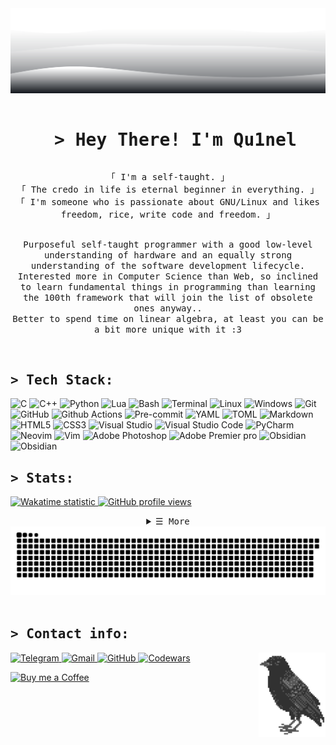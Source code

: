 <img src=".github/assets/svg/waves-white.svg" />

<div id="user-content-toc" align="center">
  <ul>
    <summary>
    <h1 style="display: inline-block;">
    <samp>&gt; Hey There! I'm Qu1nel</samp>
    </h1>
    </summary>
  </ul>
  <samp>
    「 I'm a self-taught. 」<br />
    「 The credo in life is eternal beginner in everything. 」<br />
    「 I'm someone who is passionate about GNU/Linux and likes freedom, rice, write code and freedom. 」<br />
    <h2></h2>
  </samp>
</div>

<p align="center">
  <samp>
    Purposeful self-taught programmer with a good low-level understanding of hardware and an equally strong understanding of the software development lifecycle.
    Interested more in Computer Science than Web, so inclined to learn fundamental things in programming than learning the 100th framework that will join the list of obsolete ones anyway..
  </samp>
  <br />
  <samp>
    Better to spend time on linear algebra, at least you can be a bit more unique with it :3
  </samp>
</p>

<br />

<h2><samp>&gt; Tech Stack:</samp></h2>
<p>
  <img alt="C" src="https://img.shields.io/badge/-language%20C-45b8d8?style=flat-square&logo=c&logoColor=black&color=white" />
  <img alt="C++" src="https://img.shields.io/badge/-C++-8DD6F9?style=flat-square&logo=cplusplus&logoColor=black&color=white" /> 
  <img alt="Python" src="https://img.shields.io/badge/-Python-46a2f1?style=flat-square&logo=Python&logoColor=black&color=white" />
  <img alt="Lua" src="https://img.shields.io/badge/-Lua-46a2f1?style=flat-square&logo=lua&logoColor=black&color=white" />
  <img alt="Bash" src="https://img.shields.io/badge/-Bash-46a2f1?style=flat-square&logo=gnubash&logoColor=black&color=white" />
  <img alt="Terminal" src="https://img.shields.io/badge/-Terminal-46a2f1?style=flat-square&logo=gnometerminal&logoColor=black&color=white" />
  <img alt="Linux" src="https://img.shields.io/badge/-Arch%20Linux-46a2f1?style=flat-square&logo=archlinux&logoColor=black&color=white" />
  <img alt="Windows" src="https://img.shields.io/badge/-Windows-46a2f1?style=flat-square&logo=windows10&logoColor=black&color=white" />
  <img alt="Git" src="https://img.shields.io/badge/-Git-F05032?style=flat-square&logo=git&logoColor=black&color=white" />
  <img alt="GitHub" src="https://img.shields.io/badge/-GitHub-46a2f1?style=flat-square&logo=github&logoColor=black&color=white" />
  <img alt="Github Actions" src="https://img.shields.io/badge/-Github_Actions-2088FF?style=flat-square&logo=githubactions&logoColor=black&color=white" />
  <img alt="Pre-commit" src="https://img.shields.io/badge/-pre%20commit-46a2f1?style=flat-square&logo=precommit&logoColor=black&color=white" />
  <img alt="YAML" src="https://img.shields.io/badge/-YAML-46a2f1?style=flat-square&logo=yaml&logoColor=black&color=white" />
  <img alt="TOML" src="https://img.shields.io/badge/-TOML-46a2f1?style=flat-square&logo=toml&logoColor=black&color=white" />
  <img alt="Markdown" src="https://img.shields.io/badge/-Markdown-46a2f1?style=flat-square&logo=markdown&logoColor=black&color=white" />
  <img alt="HTML5" src="https://img.shields.io/badge/-HTML5-E34F26?style=flat-square&logo=html5&logoColor=black&color=white" />
  <img alt="CSS3" src="https://img.shields.io/badge/-CSS3-E34F26?style=flat-square&logo=css3&logoColor=black&color=white" />
  <img alt="Visual Studio" src="https://img.shields.io/badge/-Visual%20Studio-46a2f1?style=flat-square&logo=visualstudio&logoColor=black&color=white" />
  <img alt="Visual Studio Code" src="https://img.shields.io/badge/-Visual%20Studio%20Code-46a2f1?style=flat-square&logo=visualstudiocode&logoColor=black&color=white" />
  <img alt="PyCharm" src="https://img.shields.io/badge/-PyCharm-46a2f1?style=flat-square&logo=pycharm&logoColor=black&color=white" />
  <img alt="Neovim" src="https://img.shields.io/badge/-Neovim-46a2f1?style=flat-square&logo=neovim&logoColor=black&color=white" />
  <img alt="Vim" src="https://img.shields.io/badge/-Vim-46a2f1?style=flat-square&logo=vim&logoColor=black&color=white" />
  <img alt="Adobe Photoshop" src="https://img.shields.io/badge/-Photoshop-46a2f1?style=flat-square&logo=adobephotoshop&logoColor=black&color=white" />
  <img alt="Adobe Premier pro" src="https://img.shields.io/badge/-Premier%20Pro-46a2f1?style=flat-square&logo=adobepremierepro&logoColor=black&color=white" />
  <img alt="Obsidian" src="https://img.shields.io/badge/-Obsidian-46a2f1?style=flat-square&logo=obsidian&logoColor=black&color=white" />
  <img alt="Obsidian" src="https://img.shields.io/badge/-Notion-46a2f1?style=flat-square&logo=notion&logoColor=black&color=white" />
</p>

<h2><samp>&gt; Stats:</samp></h2>

<p>
  <a href="https://wakatime.com/@Qu1nel">
    <img src="https://wakatime.com/badge/user/3fedd82f-f089-4dc3-ba5d-2cb37abf71a1.svg?style=social"  alt="Wakatime statistic" />
  </a>
  <a href="https://github.com/Qu1nel">
    <img src="https://komarev.com/ghpvc/?username=Qu1nelw&style=flat-square&color=ACACAC"  alt="GitHub profile views" />
  </a>
</p>

<details align="center">
  <summary><samp>&#9776; More</samp></summary>
  <div align="center">
    <a href="https://metrics.lecoq.io/Qu1nel?template=classic&isocalendar=1&isocalendar.duration=full-year"><i><b>Metrics</b></i></a>
    <br />
    <img height="210em" src="https://bad-apple-github-readme.vercel.app/api?show_bg=1&username=Qu1nel&title_color=000&line_height=27&show_icons=true&custom_title=as23f&icon_color=ff0000" alt="GitHub metric" />
    <img height="210em" src="https://github-readme-stats.vercel.app/api/top-langs/?username=Qu1nel&title_color=000&text_color=000&langs_count=6&layout=donut&hide=Vim+Script&size_weight=0.7&count_weight=0.3&custom_title=Popular+languages+in+repositories" alt="GitHub metric" />
  </dib>
  <br />
  <img height="230em" src="https://github-profile-summary-cards.vercel.app/api/cards/profile-details?username=Qu1nel&theme=swift" alt="GitHub metric" />
  <details align="center">
    <summary><samp>&#9776; Top Languages (time)</samp></summary>
    <img height="470em" src="https://github-readme-stats.vercel.app/api/wakatime?username=Qu1nel&layout=compact&title_color=000&icon_color=f00&custom_title=Wakatimie+(last+year)&langs_count=16&hide=Text,conf,textmate,Vim+Script,Git,Other,gitignore,gitrebase,Log,INI,make,Markdown,passwd,sh,GitIgnore+file,SWIG,BC,requirements.txt,Git+Config,gitattributes" />
  </details>
</details>

<div align="center">
  <img src="https://raw.githubusercontent.com/Qu1nel/Qu1nel/output/github-contribution-grid-snake-dark.svg" alt="github contribution grid snake animation" />
</div>

<br />

<h2><samp>&gt; Contact info:</samp></h2>

<img height="135px" align="right" src=".github/assets/img/crow-right.png" alt="crow" />

<p>
  <a href="https://t.me/qnllqq">
    <img src="https://img.shields.io/badge/Telegram-%231DA1F2.svg?&style=for-the-badge&logo=Telegram&logoColor=black&color=white" alt="Telegram"/>
  </a>
  <a href="mailto:covach.qn@gmail.com">
    <img src="https://img.shields.io/badge/-Gmail-%230077B5.svg?&style=for-the-badge&logo=Gmail&logoColor=black&color=white" alt="Gmail"/>
  </a>
  <a href="https://github.com/Qu1nel">
    <img src="https://img.shields.io/badge/GitHub-%23E4405F.svg?&style=for-the-badge&logo=GitHub&logoColor=black&color=white" alt="GitHub"/>
  </a>
  <a href="https://www.codewars.com/users/Qu1nel">
    <img src="https://img.shields.io/badge/Codewars-%2312100E.svg?&style=for-the-badge&logo=Codewars&logoColor=black&color=white" alt="Codewars"/>
  </a>
</p>

<a href="https://www.buymeacoffee.com/Quinel">
  <img src="https://cdn.buymeacoffee.com/buttons/default-white.png" alt="Buy me a Coffee" height="40" width="205" >
</a>
